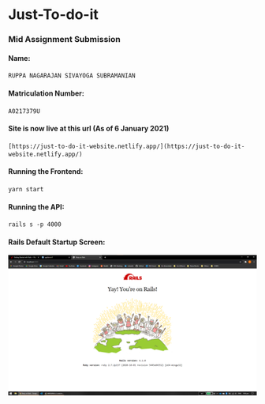 # Just-To-do-it

### Mid Assignment Submission

#### Name:

```
RUPPA NAGARAJAN SIVAYOGA SUBRAMANIAN
```

#### Matriculation Number:

```
A0217379U
```

#### Site is now live at this url (As of 6 January 2021)

```
[https://just-to-do-it-website.netlify.app/](https://just-to-do-it-website.netlify.app/)
```

#### Running the Frontend:

```
yarn start
```

#### Running the API:

```
rails s -p 4000
```

#### Rails Default Startup Screen:

![Rails Default Startup Screen](./rails-default-startup-screen.png)
